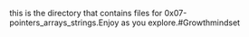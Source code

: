 this is the directory that contains files for 0x07-pointers_arrays_strings.Enjoy as you explore.#Growthmindset
